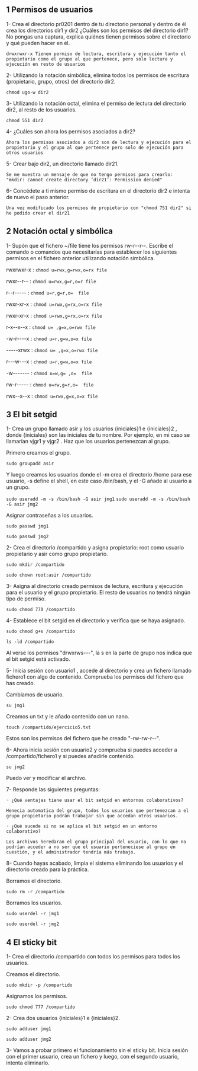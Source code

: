 ## 1 Permisos de usuarios

1- Crea el directorio pr0201 dentro de tu directorio personal y dentro de él crea los directorios dir1 y dir2 ¿Cuáles son los permisos del directorio dir1? No pongas una captura, explica quiénes tienen permisos sobre el directorio y qué pueden hacer en él.

`drwxrwxr-x Tienen permiso de lectura, escritura y ejecución tanto el propietario como el grupo al que pertenece, pero solo lectura y ejecución en resto de usuarios`

2- Utilizando la notación simbólica, elimina todos los permisos de escritura (propietario, grupo, otros) del directorio dir2.

`chmod ugo-w dir2`

3- Utilizando la notación octal, elimina el permiso de lectura del directorio dir2, al resto de los usuarios.

`chmod 551 dir2`

4- ¿Cuáles son ahora los permisos asociados a dir2?

`Ahora los permisos asociados a dir2 son de lectura y ejecución para el propietario y el grupo al que pertenece pero solo de ejecución para otros usuarios`

5- Crear bajo dir2, un directorio llamado dir21.

`Se me muestra un mensaje de que no tengo permisos para crearlo: "mkdir: cannot create directory ‘dir21’: Permission denied"`

6- Concédete a ti mismo permiso de escritura en el directorio dir2 e intenta de nuevo el paso anterior.

`Una vez modificado los permisos de propietario con "chmod 751 dir2" si he podido crear el dir21`

## 2 Notación octal y simbólica

1- Supón que el fichero ~/file tiene los permisos rw-r--r--. Escribe el comando o comandos que necesitarías para establecer los siguientes permisos en el fichero anterior utilizando notación simbólica.

rwxrwxr-x : `chmod u=rwx,g=rwx,o=rx file`

rwxr--r-- : `chmod u=rwx,g=r,o=r file`

r--r----- : `chmod u=r,g=r,o=  file`

rwxr-xr-x : `chmod u=rwx,g=rx,o=rx file`

rwxr-xr-x : `chmod u=rwx,g=rx,o=rx file`

r-x--x--x : `chmod u= ,g=x,o=rwx file`

-w-r----x : `chmod u=r,g=w,o=x file`

-----xrwx : `chmod u= ,g=x,o=rwx file`

r---w---x : `chmod u=r,g=w,o=x file`

-w------- : `chmod u=w,g= ,o=  file`

rw-r----- : `chmod u=rw,g=r,o=  file`

rwx--x--x : `chmod u=rwx,g=x,o=x file`

## 3 El bit setgid

1- Crea un grupo llamado asir y los usuarios {iniciales}1 e {iniciales}2 , donde
{iniciales} son las iniciales de tu nombre. Por ejemplo, en mi caso se llamarían vjgr1 y
vjgr2 . Haz que los usuarios pertenezcan al grupo.

Primero creamos el grupo.

`sudo groupadd asir`

Y luego creamos los usuarios donde el -m crea el directorio /home para ese usuario, -s define el shell, en este caso /bin/bash, y el -G añade al usuario a un grupo.

`sudo useradd -m -s /bin/bash -G asir jmg1`
`sudo useradd -m -s /bin/bash -G asir jmg2`

Asignar contraseñas a los usuarios.

`sudo passwd jmg1`

`sudo passwd jmg2`

2- Crea el directorio /compartido y asigna propietario: root como usuario propietario y asir
como grupo propietario.

`sudo mkdir /compartido`

`sudo chown root:asir /compartido`

3- Asigna al directorio creado permisos de lectura, escritura y ejecución para el usuario y el
grupo propietario. El resto de usuarios no tendrá ningún tipo de permiso.

`sudo chmod 770 /compartido`

4- Establece el bit setgid en el directorio y verifica que se haya asignado.

`sudo chmod g+s /compartido`

`ls -ld /compartido`

Al verse los permisos "drwxrws---", la s en la parte de grupo nos indica que el bit setgid está activado.

5- Inicia sesión con usuario1 , accede al directorio y crea un fichero llamado fichero1 con
algo de contenido. Comprueba los permisos del fichero que has creado.

Cambiamos de usuario.

`su jmg1`

Creamos un txt y le añado contenido con un nano.

`touch /compartido/ejercicio5.txt`

Estos son los permisos del fichero que he creado "-rw-rw-r--".

6- Ahora inicia sesión con usuario2 y comprueba si puedes acceder a /compartido/fichero1 y
si puedes añadirle contenido.

`su jmg2`

Puedo ver y modificar el archivo.

7- Responde las siguientes preguntas:

    ◦ ¿Qué ventajas tiene usar el bit setgid en entornos colaborativos?

    Henecia automatica del grupo, todos los usuarios que pertenezcan a el grupo propietario podrán trabajar sin que accedan otros usuarios.

    ◦ ¿Qué sucede si no se aplica el bit setgid en un entorno colaborativo?

    Los archivos heredaran el grupo principal del usuario, con lo que no podrían acceder a no ser que el usuario perteneciese al grupo en cuestión, y el administrador tendría más trabajo.

8- Cuando hayas acabado, limpia el sistema eliminando los usuarios y el directorio creado para
la práctica.

Borramos el directorio.

`sudo rm -r /compartido`

Borramos los usuarios.

`sudo userdel -r jmg1`

`sudo userdel -r jmg2`

## 4 El sticky bit

1- Crea el directorio /compartido con todos los permisos para todos los usuarios.

Creamos el directorio.

`sudo mkdir -p /compartido`

Asignamos los permisos.

`sudo chmod 777 /compartido`

2- Crea dos usuarios {iniciales}1 e {iniciales}2.

`sudo adduser jmg1`

`sudo adduser jmg2`

3- Vamos a probar primero el funcionamiento sin el sticky bit. Inicia sesión con el primer
usuario, crea un fichero y luego, con el segundo usuario, intenta eliminarlo.

